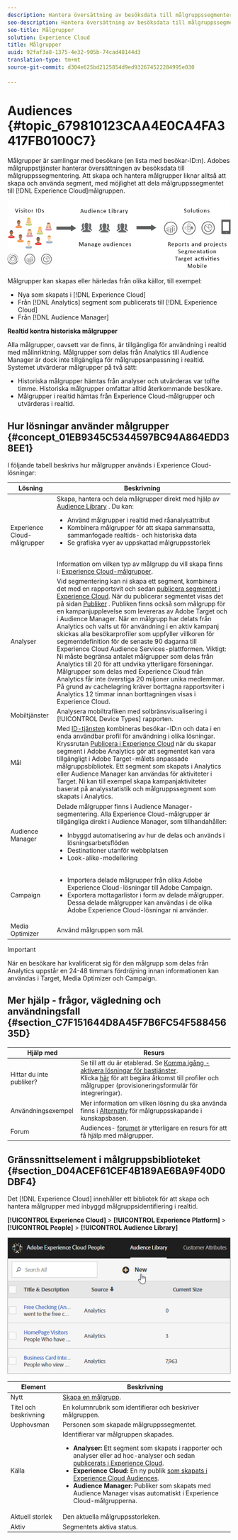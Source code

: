 ```yaml
---
description: Hantera översättning av besöksdata till målgruppssegmentering.
seo-description: Hantera översättning av besöksdata till målgruppssegmentering.
seo-title: Målgrupper
solution: Experience Cloud
title: Målgrupper
uuid: 92faf3a8-1375-4e32-905b-74cad48144d3
translation-type: tm+mt
source-git-commit: d304e625bd2125854d9ed932674522284995e030

---
```



# Audiences {#topic_679810123CAA4E0CA4FA3417FB0100C7}

Målgrupper är samlingar med besökare (en lista med besökar-ID:n). Adobes målgruppstjänster hanterar översättningen av besöksdata till målgruppssegmentering. Att skapa och hantera målgrupper liknar alltså att skapa och använda segment, med möjlighet att dela målgruppssegmentet till [!DNL Experience Cloud]målgruppen.

![](assets/audiences.png)

Målgrupper kan skapas eller härledas från olika källor, till exempel:

* Nya som skapats i [!DNL Experience Cloud]
* Från [!DNL Analytics] segment som publicerats till [!DNL Experience Cloud]
* Från [!DNL Audience Manager]

**Realtid kontra historiska målgrupper**

Alla målgrupper, oavsett var de finns, är tillgängliga för användning i realtid med målinriktning. Målgrupper som delas från Analytics till Audience Manager är dock inte tillgängliga för målgruppsanpassning i realtid. Systemet utvärderar målgrupper på två sätt:

* Historiska målgrupper hämtas från analyser och utvärderas var tolfte timme. Historiska målgrupper omfattar alltid återkommande besökare.
* Målgrupper i realtid hämtas från Experience Cloud-målgrupper och utvärderas i realtid.

## Hur lösningar använder målgrupper {#concept_01EB9345C5344597BC94A864EDD38EE1}

I följande tabell beskrivs hur målgrupper används i Experience Cloud-lösningar:

| Lösning | Beskrivning |
|--- |--- |
| Experience Cloud-målgrupper | Skapa, hantera och dela målgrupper direkt med hjälp av [Audience Library](../audience-library/audience-library.md) . Du kan:<ul><li>Använd målgrupper i realtid med råanalysattribut</li><li>Kombinera målgrupper för att skapa sammansatta, sammanfogade realtids- och historiska data</li><li>Se grafiska vyer av uppskattad målgruppsstorlek</li></ul><br>Information om vilken typ av målgrupp du vill skapa finns i: [Experience Cloud-målgrupper](https://helpx.adobe.com/marketing-cloud-core/kb/People/Audience-Creation-Options.html). |
| Analyser | Vid segmentering kan ni skapa ett segment, kombinera det med en rapportsvit och sedan [publicera segmentet i Experience Cloud](../audience-library/audience-library.md). När du publicerar segmentet visas det på sidan [Publiker](../audience-library/audience-library.md) . Publiken finns också som målgrupp för en kampanjupplevelse som levereras av Adobe Target och i Audience Manager.   När en målgrupp har delats från Analytics och valts ut för användning i en aktiv kampanj skickas alla besökarprofiler som uppfyller villkoren för segmentdefinition för de senaste 90 dagarna till Experience Cloud Audience Services-plattformen.   Viktigt:  Ni måste begränsa antalet målgrupper som delas från Analytics till 20 för att undvika ytterligare förseningar. Målgrupper som delas med Experience Cloud från Analytics får inte överstiga 20 miljoner unika medlemmar. På grund av cachelagring kräver borttagna rapportsviter i Analytics 12 timmar innan borttagningen visas i Experience Cloud. |
| Mobiltjänster | Analysera mobiltrafiken med solbränsvisualisering i [!UICONTROL Device Types] rapporten. |
| Mål | Med [ID-tjänsten](https://docs.adobe.com/content/help/en/id-service/using/home.html) kombineras besökar-ID:n och data i en enda användbar profil för användning i olika lösningar. Kryssrutan [Publicera i Experience Cloud](../audience-library/audience-library.md) när du skapar segment i Adobe Analytics gör att segmentet kan vara tillgängligt i Adobe Target-målets anpassade målgruppsbibliotek. Ett segment som skapats i Analytics eller Audience Manager kan användas för aktiviteter i Target.  Ni kan till exempel skapa kampanjaktiviteter baserat på analysstatistik och målgruppssegment som skapats i Analytics. |
| Audience Manager | Delade målgrupper finns i Audience Manager-segmentering. Alla Experience Cloud-målgrupper är tillgängliga direkt i Audience Manager, som tillhandahåller:<ul><li>Inbyggd automatisering av hur de delas och används i lösningsarbetsflöden</li><li>Destinationer utanför webbplatsen</li><li>Look-alike-modellering</li></ul> |
| Campaign | <ul><li>Importera delade målgrupper från olika Adobe Experience Cloud-lösningar till Adobe Campaign.</li><li>Exportera mottagarlistor i form av delade målgrupper. Dessa delade målgrupper kan användas i de olika Adobe Experience Cloud-lösningar ni använder.</li></ul> |
| Media Optimizer | Använd målgruppen som mål. |

>[!IMPORTANT]
>
>När en besökare har kvalificerat sig för den målgrupp som delas från Analytics uppstår en 24-48 timmars fördröjning innan informationen kan användas i Target, Media Optimizer och Campaign.

## Mer hjälp - frågor, vägledning och användningsfall {#section_C7F151644D8A45F7B6FC54F58845635D}

| Hjälp med | Resurs |
|--- |--- |
| Hittar du inte publiker? | Se till att du är etablerad. Se [Komma igång - aktivera lösningar för bastjänster](../core-services/core-services.md).<br>Klicka [här](https://www.adobe.com/go/audiences) för att begära åtkomst till profiler och målgrupper (provisioneringsformulär för integreringar). |
| Användningsexempel | Mer information om vilken lösning du ska använda finns i [Alternativ](https://helpx.adobe.com/marketing-cloud-core/kb/People/Audience-Creation-Options.html) för målgruppsskapande i kunskapsbasen. |
| Forum | Audiences- [forumet](https://forums.adobe.com/community/experience-cloud/platform/core-services/people-service/audiences) är ytterligare en resurs för att få hjälp med målgrupper. |

## Gränssnittselement i målgruppsbiblioteket {#section_D04ACEF61CEF4B189AE6BA9F40D0DBF4}

Det [!DNL Experience Cloud] innehåller ett bibliotek för att skapa och hantera målgrupper med inbyggd målgruppsidentifiering i realtid.

**[!UICONTROL Experience Cloud]** > **[!UICONTROL Experience Platform]** > **[!UICONTROL People]** > **[!UICONTROL Audience Library]**

![](assets/audience_library.png)

| Element | Beskrivning |
|--- |--- |
| Nytt | [Skapa en målgrupp](../audience-library/audience-library.md). |
| Titel och beskrivning | En kolumnrubrik som identifierar och beskriver målgruppen. |
| Upphovsman | Personen som skapade målgruppssegmentet. |
| Källa | Identifierar var målgruppen skapades.<ul><li>**Analyser:** Ett segment som skapats i rapporter och analyser eller ad hoc-analyser och sedan [publicerats i Experience Cloud](../audience-library/audience-library.md).</li><li>**Experience Cloud:** En ny publik [som skapats i Experience Cloud Audiences](../audience-library/audience-library.md).</li><li>**Audience Manager:** Publiker som skapats med Audience Manager visas automatiskt i Experience Cloud-målgrupperna.</li></ul> |
| Aktuell storlek | Den aktuella målgruppsstorleken. |
| Aktiv | Segmentets aktiva status. |
